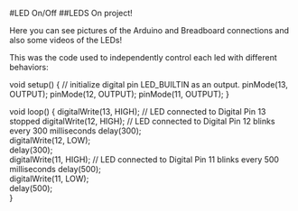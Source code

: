 #LED On/Off
##LEDS On project!

Here you can see pictures of the Arduino and Breadboard connections and also some videos of the LEDs!

This was the code used to independently control each led with different behaviors:

void setup() {
  // initialize digital pin LED_BUILTIN as an output.
  pinMode(13, OUTPUT);
  pinMode(12, OUTPUT);
  pinMode(11, OUTPUT);
}

void loop() {
  digitalWrite(13, HIGH);   // LED connected to Digital Pin 13 stopped
  digitalWrite(12, HIGH);   // LED connected to Digital Pin 12 blinks every 300 milliseconds
  delay(300);                 
  digitalWrite(12, LOW);    
  delay(300);                 
  digitalWrite(11, HIGH);   // LED connected to Digital Pin 11 blinks every 500 milliseconds
  delay(500);                 
  digitalWrite(11, LOW);    
  delay(500);                 
}